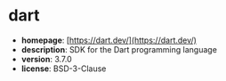 # dart

- **homepage**: [https://dart.dev/](https://dart.dev/)
- **description**: SDK for the Dart programming language
- **version**: 3.7.0
- **license**: BSD-3-Clause

